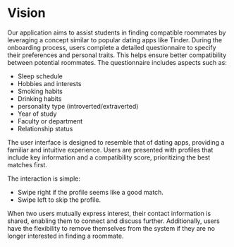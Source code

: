 # Vision

Our application aims to assist students in finding compatible roommates by leveraging a concept similar to popular dating apps like Tinder. During the onboarding process, users complete a detailed questionnaire to specify their preferences and personal traits. This helps ensure better compatibility between potential roommates. The questionnaire includes aspects such as:

- Sleep schedule
- Hobbies and interests
- Smoking habits
- Drinking habits
- personality type (introverted/extraverted)
- Year of study
- Faculty or department
- Relationship status

The user interface is designed to resemble that of dating apps, providing a familiar and intuitive experience. Users are presented with profiles that include key information and a compatibility score, prioritizing the best matches first. 

The interaction is simple:
- Swipe right if the profile seems like a good match.
- Swipe left to skip the profile.

When two users mutually express interest, their contact information is shared, enabling them to connect and discuss further. Additionally, users have the flexibility to remove themselves from the system if they are no longer interested in finding a roommate.